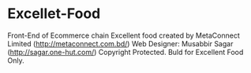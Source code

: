 # Excellet-Food
Front-End of Ecommerce chain Excellent food created by MetaConnect Limited (http://metaconnect.com.bd/)
Web Designer: Musabbir Sagar (http://sagar.one-hut.com/)
Copyright Protected. Buld for Excellent Food Only.

